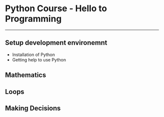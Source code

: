 # Python Course - Hello to Programming
---
## Setup development environemnt 
* Installation of Python
* Getting help to use Python
## Mathematics 
## Loops 
## Making Decisions 

